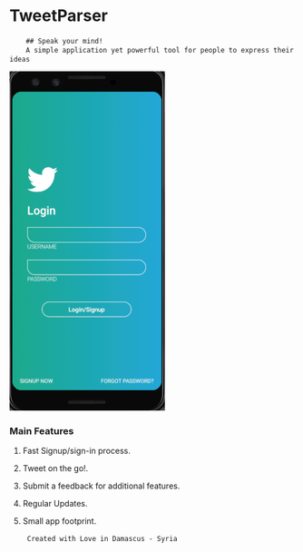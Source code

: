 # **TweetParser**
        ## Speak your mind!
        A simple application yet powerful tool for people to express their ideas
![Main UI](https://github.com/WaleedAlrashed/TweetParser/blob/master/TwitterParser.png)
### Main Features 
1. Fast Signup/sign-in process.
2. Tweet on the go!.
3. Submit a feedback for additional features.
4. Regular Updates.
5. Small app footprint.



        Created with Love in Damascus - Syria

